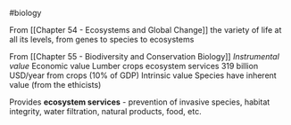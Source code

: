 #biology 

From [[Chapter 54 - Ecosystems and Global Change]]
the variety of life at all its levels, from genes to species to ecosystems

From [[Chapter 55 - Biodiversity and Conservation Biology]]
*Instrumental value*
	Economic value
		Lumber crops ecosystem services
		319 billion USD/year from crops (10% of GDP)
	Intrinsic value
		Species have inherent value (from the ethicists)

Provides **ecosystem services** - prevention of invasive species, habitat integrity, water filtration, natural products, food, etc.
